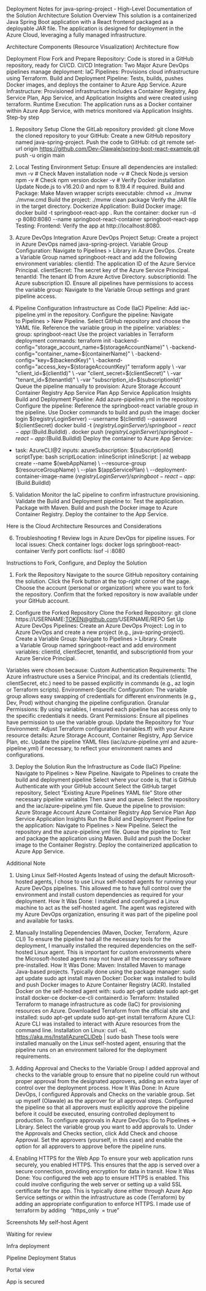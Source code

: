 Deployment Notes for java-spring-project -
High-Level Documentation of the Solution Architecture
Solution Overview
This solution is a containerized Java Spring Boot application with a React frontend packaged as a deployable JAR file. The application is designed for deployment in the Azure Cloud, leveraging a fully managed infrastructure.

Architecture Components (Resource Visualization)
Architecture flow


Deployment Flow
Fork and Prepare Repository:
Code is stored in a GitHub repository, ready for CI/CD.
CI/CD Integration:
Two Major Azure DevOps pipelines manage deployment:
IaC Pipelines: Provisions cloud infrastructure using Terraform.
Build and Deployment Pipeline: Tests, builds, pushes Docker images, and deploys the container to Azure App Service.
Azure Infrastructure:
Provisioned infrastructure includes a Container Registry, App Service Plan, App Service, and Application Insights and were created using terraform.
Runtime Execution:
The application runs as a Docker container within Azure App Service, with metrics monitored via Application Insights.
Step-by step
1. Repository Setup
Clone the GitLab repository provided:
git clone
Move the cloned repository to your GitHub:
Create a new GitHub repository named java-spring-project.
Push the code to GitHub:
cd <cloned-repo-directory> git remote set-url origin https://github.com/Dev-Olawale/spring-boot-react-example.git
push -u origin main

2. Local Testing
Environment Setup:
Ensure all dependencies are installed:
mvn -v # Check Maven installation node -v # Check Node.js version npm -v # Check npm version docker -v # Verify Docker installation
Update Node.js to v16.20.0 and npm to 8.19.4 if required.
Build and Package:
Make Maven wrapper scripts executable:
chmod +x ./mvnw ./mvnw.cmd
Build the project:
./mvnw clean package
Verify the JAR file in the target directory.
Dockerize Application:
Build Docker image:
docker build -t springboot-react-app .
Run the container:
docker run -d -p 8080:8080 --name springboot-react-container springboot-react-app
Testing:
Frontend: Verify the app at http://localhost:8080.

3. Azure DevOps Integration
Azure DevOps Project Setup:
Create a project in Azure DevOps named java-spring-project.
Variable Group Configuration:
Navigate to Pipelines > Library in Azure DevOps.
Create a Variable Group named springboot-react and add the following environment variables:
clientId: The application ID of the Azure Service Principal.
clientSecret: The secret key of the Azure Service Principal.
tenantId: The tenant ID from Azure Active Directory.
subscriptionId: The Azure subscription ID.
Ensure all pipelines have permissions to access the variable group:
Navigate to the Variable Group settings and grant pipeline access.
4. Pipeline Configuration
Infrastructure as Code (IaC) Pipeline:
Add iac-pipeline.yml in the repository.
Configure the pipeline:
Navigate to Pipelines > New Pipeline.
Select GitHub repository and choose the YAML file.
Reference the variable group in the pipeline:
variables: - group: springboot-react
Use the project variables in Terraform deployment commands:
terraform init \-backend-config="storage_account_name=$(storageAccountName)" \ -backend-config="container_name=$(containerName)" \ -backend-config="key=$(backendKey)" \ -backend-config="access_key=$(storageAccountKey)"
terraform apply \ -var "client_id=$(clientId)" \ -var "client_secret=$(clientSecret)" \ -var "tenant_id=$(tenantId)" \ -var "subscription_id=$(subscriptionId)"
Queue the pipeline manually to provision:
Azure Storage Account
Container Registry
App Service Plan
App Service
Application Insights
Build and Deployment Pipeline:
Add azure-pipeline.yml in the repository.
Configure the pipeline:
Reference the springboot-react variable group in the pipeline.
Use Docker commands to build and push the image:
docker login $(registryLoginServer) --username $(clientId) --password $(clientSecret) docker build -t $(registryLoginServer)/springboot-react-app:$(Build.BuildId) . docker push $(registryLoginServer)/springboot-react-app:$(Build.BuildId)
Deploy the container to Azure App Service:
- task: AzureCLI@2 inputs: azureSubscription: $(subscriptionId) scriptType: bash scriptLocation: inlineScript inlineScript: | az webapp create --name $(webAppName) \ --resource-group $(resourceGroupName) \ --plan $(appServicePlan) \ --deployment-container-image-name $(registryLoginServer)/springboot-react-app:$(Build.BuildId)

5. Validation
Monitor the IaC pipeline to confirm infrastructure provisioning.
Validate the Build and Deployment pipeline to:
Test the application.
Package with Maven.
Build and push the Docker image to Azure Container Registry.
Deploy the container to the App Service.







Here is the Cloud Architecture Resources and Considerations

6. Troubleshooting f
Review logs in Azure DevOps for pipeline issues.
For local issues:
Check container logs:
docker logs springboot-react-container
Verify port conflicts:
lsof -i :8080

Instructions to Fork, Configure, and Deploy the Solution
1. Fork the Repository
Navigate to the source GitHub repository containing the solution.
Click the Fork button at the top-right corner of the page.
Choose the account (personal or organization) where you want to fork the repository.
Confirm that the forked repository is now available under your GitHub account.

2. Configure the Forked Repository
Clone the Forked Repository:
git clone https://USERNAME:TOKEN@github.com/USERNAME/REPO
Set Up Azure DevOps Pipelines:
Create an Azure DevOps Project:
Log in to Azure DevOps and create a new project (e.g., java-spring-project).
Create a Variable Group:
Navigate to Pipelines > Library.
Create a Variable Group named springboot-react and add environment variables:
clientId, clientSecret, tenantId, and subscriptionId from your Azure Service Principal.

Variables were chosen because:
Custom Authentication Requirements: The  Azure infrastructure uses a Service Principal, and its credentials (clientId, clientSecret, etc.) need to be passed explicitly in commands (e.g., az login or Terraform scripts).
Environment-Specific Configuration: The variable group allows easy swapping of credentials for different environments (e.g., Dev, Prod) without changing the pipeline configuration.
Granular Permissions: By using variables, I ensured each pipeline has access only to the specific credentials it needs.
Grant Permissions:
Ensure all pipelines have permission to use the variable group.
Update the Repository for Your Environment:
Adjust Terraform configuration (variables.tf) with your Azure resource details:
Azure Storage Account, Container Registry, App Service Plan, etc.
Update the pipeline YAML files (iac/azure-pipeline.yml and azure-pipeline.yml) if necessary, to reflect your environment names and configurations.

3. Deploy the Solution
Run the Infrastructure as Code (IaC) Pipeline:
Navigate to Pipelines > New Pipeline.
Navigate to Pipelines to create the build and deployment pipeline
Select where your code is, that is GitHub
Authenticate with your GitHub account
Select the GitHub target repository,
Select “Existing Azure Pipelines YAML file”
Store other necessary pipeline variables
Then save and queue.
Select the repository and the iac/azure-pipeline.yml file.
Queue the pipeline to provision:
Azure Storage Account
Azure Container Registry
App Service Plan
App Service
Application Insights
Run the Build and Deployment Pipeline for the application:
Navigate to Pipelines > New Pipeline.
Select the repository and the azure-pipeline.yml file.
Queue the pipeline to:
Test and package the application using Maven.
Build and push the Docker image to the Container Registry.
Deploy the containerized application to Azure App Service.


Additional Note
1. Using Linux Self-Hosted Agents
Instead of using the default Microsoft-hosted agents, I chose to use Linux self-hosted agents for running your Azure DevOps pipelines. This allowed me to have full control over the environment and install custom dependencies as required for your deployment.
How It Was Done:
I installed and configured a Linux machine to act as the self-hosted agent.
The agent was registered with my Azure DevOps organization, ensuring it was part of the pipeline pool and available for tasks.
2. Manually Installing Dependencies (Maven, Docker, Terraform, Azure CLI)
To ensure the pipeline had all the necessary tools for the deployment, I manually installed the required dependencies on the self-hosted Linux agent. This is important for custom environments where the Microsoft-hosted agents may not have all the necessary software pre-installed.
How It Was Done:
Maven:
Installed Maven to manage Java-based projects.
Typically done using the package manager:
sudo apt update
sudo apt install maven
Docker:
Docker was installed to build and push Docker images to Azure Container Registry (ACR).
Installed Docker on the self-hosted agent with:
sudo apt-get update
sudo apt-get install docker-ce docker-ce-cli containerd.io
Terraform:
Installed Terraform to manage infrastructure as code (IaC) for provisioning resources on Azure.
Downloaded Terraform from the official site and installed:
sudo apt-get update
sudo apt-get install terraform
Azure CLI:
Azure CLI was installed to interact with Azure resources from the command line.
Installation on Linux:
curl -sL https://aka.ms/InstallAzureCLIDeb | sudo bash
These tools were installed manually on the Linux self-hosted agent, ensuring that the pipeline runs on an environment tailored for the deployment requirements.

3. Adding Approval and Checks to the Variable Group
I added approval and checks to the variable group to ensure that no pipeline could run without proper approval from the designated approvers, adding an extra layer of control over the deployment process.
How It Was Done:
In Azure DevOps, I configured Approvals and Checks on the variable group.
Set up myself (Olawale) as the approver for all approval steps.
Configured the pipeline so that all approvers must explicitly approve the pipeline before it could be executed, ensuring controlled deployment to production.
To configure approvals in Azure DevOps:
Go to Pipelines → Library.
Select the variable group you want to add approvals to.
Under the Approvals and Checks section, click Add Check and choose Approval.
Set the approvers (yourself, in this case) and enable the option for all approvers to approve before the pipeline runs.

4. Enabling HTTPS for the Web App
To ensure your web application runs securely, you enabled HTTPS. This ensures that the app is served over a secure connection, providing encryption for data in transit.
How It Was Done:
You configured the web app to ensure HTTPS is enabled. This could involve configuring the web server or setting up a valid SSL certificate for the app.
This is typically done either through Azure App Service settings or within the infrastructure as code (Terraform) by adding an appropriate configuration to enforce HTTPS.
I made use of terraform by adding   “https_only  = true”

Screenshots
My self-host Agent


Waiting for review


Infra deployment

Pipeline Deployment Status





Portal view

App is secured


